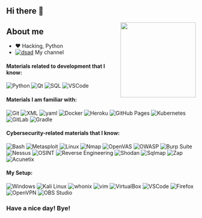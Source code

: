 ## Hi there 👋

<img align='right' src='https://user-images.githubusercontent.com/5713670/87202985-820dcb80-c2b6-11ea-9f56-7ec461c497c3.gif' width='200"'>

## About me
- :heart: Hacking, Python
- [![dsad](https://cdn.discordapp.com/attachments/581170733565214731/810281331031408641/1384060_1.png)](https://www.youtube.com/channel/UCVrl2OQJrimaaRQV8olYi1w) My channel

 #### Materials related to development that I know:
 <p>
  <img alt="Python" src="https://img.shields.io/badge/Python-14354C.svg?style=flat-square&logo=python&logoColor=white">
  <img alt="Qt" src="https://img.shields.io/badge/Qt-00B0F0.svg?style=flat-square&logo=qt&logoColor=white" />
  <img alt="SQL" src="https://custom-icon-badges.herokuapp.com/badge/SQL-025E8C.svg?style=flat-square&logo=database&logoColor=white">
  <img alt="VSCode" src="https://img.shields.io/badge/Visual_Studio_Code-0078D4?style=flat-square&logo=visual%20studio%20code&logoColor=white" /> 
</p>


#### Materials I am familiar with:
  <p>
   <img alt="Git" src="https://img.shields.io/badge/Git-F05032?style=flat-square&logo=git&logoColor=white" />
   <img alt="XML" src="https://img.shields.io/badge/XML-00A0C1.svg?style=flat-square&logo=xml&logoColor=white" />
   <img alt="yaml" src="https://img.shields.io/badge/YAML-00A0C1.svg?style=flat-square&logo=yaml&logoColor=white" />
   <img alt="Docker" src="https://img.shields.io/badge/-Docker-46a2f1?style=flat-square&logo=docker&logoColor=white" />
   <img alt="Heroku" src="https://img.shields.io/badge/-Heroku-430098?style=flat-square&logo=heroku&logoColor=white" />
   <img alt="GitHub Pages" src="https://img.shields.io/badge/GitHub%20Pages-327FC7.svg?style=flat-square&logo=github&logoColor=white">
   <img alt="Kubernetes" src="https://img.shields.io/badge/-Kubernetes-0078D4?style=flat-square&logo=kubernetes&logoColor=white" />
    <img alt="GitLab" src="https://img.shields.io/badge/-GitLab-8DD6F9?style=flat-square&logo=gitlab&logoColor=white" />
    <img alt="Gradle" src="https://img.shields.io/badge/-Gradle-0074C7.svg?style=flat-square&logo=gradle&logoColor=white" />
 </p>
 
 #### Cybersecurity-related materials that I know:
  <p>
    <img alt="Bash" src="https://img.shields.io/badge/Bash-121011.svg?logo=gnu-bash&logoColor=white">
    <img alt="Metasploit" src="https://img.shields.io/badge/-Metasploit-YB8A00.svg?logo=metasploit&logoColor=white">
    <img alt="Linux" src="https://img.shields.io/badge/-Linux-008080.svg?logo=linux&logoColor=white">
    <img alt="Nmap" src="https://img.shields.io/badge/-Nmap-75D5D5.svg?logo=nmap&logoColor=white">
    <img alt="OpenVAS" src="https://img.shields.io/badge/-OpenVAS-945B00.svg?logo=openvas&logoColor=white">
    <img alt="OWASP" src="https://img.shields.io/badge/-OWASP-red.svg?logo=owasp&logoColor=white">
    <img alt="Burp Suite" src="https://img.shields.io/badge/-Burp%20Suite-796E00.svg?logo=burp-suite&logoColor=white">
    <img alt="Nessus" src="https://img.shields.io/badge/-Nessus-894B00.svg?logo=nessus&logoColor=white">
    <img alt="OSINT" src="https://img.shields.io/badge/-OSINT-8I8A00.svg?logo=osint&logoColor=white">
    <img alt="Reverse Engineering" src="https://img.shields.io/badge/-Reverse%20Engineering-15D5D5.svg?logo=reverse-engineering&logoColor=white">
    <img alt="Shodan" src="https://img.shields.io/badge/-Shodan-796E00.svg?logo=shodan&logoColor=white">
    <img alt="Sqlmap" src="https://img.shields.io/badge/-Sqlmap-048A00.svg?logo=sqlmap&logoColor=white">
    <img alt="Zap" src="https://img.shields.io/badge/-Zap-078F5F.svg?logo=zap&logoColor=white">
    <img alt="Acunetix" src="https://img.shields.io/badge/-Acunetix-0074C7.svg?style=flat-square&logo=acunetix&logoColor=white" />
  </p>

 #### My Setup:
 <p>
    <img alt="Windows" src="https://img.shields.io/badge/-Windows-86C8F5.svg?style=flat-square&logo=windows&logoColor=white">
    <img alt="Kali Linux" src="https://img.shields.io/badge/-Kali%20Linux-764ABC.svg?style=flat-square&logo=kali-linux&logoColor=white">
    <img alt="whonix" src="https://img.shields.io/badge/-whonix-ADEB00.svg?style=flat-square&logo=whonix&logoColor=white">
    <img alt="vim" src="https://img.shields.io/badge/-vim-098WER.svg?style=flat-square&logo=vim&logoColor=white">
    <img alt="VirtualBox" src="https://img.shields.io/badge/-VirtualBox-008444.svg?style=flat-square&logo=virtualbox&logoColor=white">
    <img alt="VSCode" src="https://img.shields.io/badge/Visual_Studio_Code-0078D4?style=flat-square&logo=visual%20studio%20code&logoColor=white" /> 
    <img alt="Firefox" src="https://img.shields.io/badge/-Firefox-0097E0.svg?style=flat-square&logo=firefox&logoColor=white">
    <img alt="OpenVPN" src="https://img.shields.io/badge/-OpenVPN-9787E0.svg?style=flat-square&logo=openvpn&logoColor=white">
    <img alt="OBS Studio" src="https://img.shields.io/badge/-OBS%20Studio-FF8A00.svg?style=flat-square&logo=obs-studio&logoColor=white">
 </p>
 

### Have a nice day! Bye!
